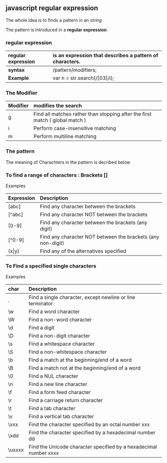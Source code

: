<style>
.level-2 {
    padding-left: 5em;
}
</style>
## javascript regular expression
The whole idea is to finds a pattern in an _string_

The pattern is introduced in a __regular expression__
### __regular expression__


| __regular expression__  | is an expression that describes a pattern of characters. |
| :------------- |:------------- |
| __syntax__  | /pattern/modifiers;  |
| __Example__ | var n = str.search(/[03]/i); |

 ### The Modifier
| Modifier |  modifies the search | 
| :------------- |:------------- |
| g | 	Find all matches rather than stopping after the first match ( global match ) | 
| i | 	Perform case-insensitive matching| 
| m | 	Perform multiline matching| 

### The pattern

The meaning of Charachters in the pattern is decribed below

### To find a range of characters : __Brackets__ []
Examples

| Expression  | Description |
| :------------- |:-------------|
| [abc] | Find any character between the brackets |
| [^abc] | Find any character NOT between the brackets |
| [0-9]  | Find any character between the brackets (any digit) |
| [^0-9] | Find any character NOT between the brackets (any non-digit) |
| (x\|y) | Find any of the alternatives specified |

### To Find a specified single characters
Examples

| char  | Description  |
|:----- |:------------ |
| . 	| Find a single character, except newline or line terminator |
| \w 	| Find a word character |
| \W 	| Find a non-word character |
| \d 	| Find a digit |
| \D 	| Find a non-digit character |
| \s 	| Find a whitespace character |
| \S 	| Find a non-whitespace character |
| \b 	| Find a match at the beginning/end of a word |
| \B 	| Find a match not at the beginning/end of a word |
| \0 	| Find a NUL character |
| \n 	| Find a new line character |
| \f  | Find a form feed character |
| \r 	| Find a carriage return character |
| \t 	| Find a tab character |
| \v  | Find a vertical tab character |
| \xxx  | Find the character specified by an octal number xxx |
| \xdd 	| Find the character specified by a hexadecimal number dd |
| \uxxxx 	| Find the Unicode character specified by a hexadecimal number xxxx |
